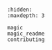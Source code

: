 ```{include} ../README.md
```

```{toctree}
:hidden:
:maxdepth: 3

magic
magic_readme
contributing
```
